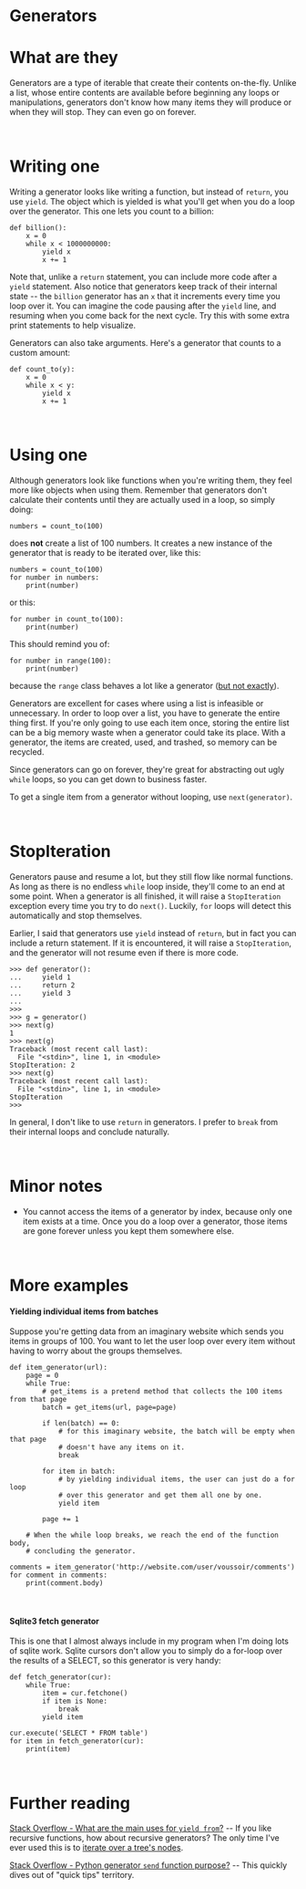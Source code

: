 Generators
==========


# What are they

Generators are a type of iterable that create their contents on-the-fly. Unlike a list, whose entire contents are available before beginning any loops or manipulations, generators don't know how many items they will produce or when they will stop. They can even go on forever.

&nbsp;

# Writing one

Writing a generator looks like writing a function, but instead of `return`, you use `yield`. The object which is yielded is what you'll get when you do a loop over the generator. This one lets you count to a billion:

    def billion():
        x = 0
        while x < 1000000000:
            yield x
            x += 1

Note that, unlike a `return` statement, you can include more code after a `yield` statement. Also notice that generators keep track of their internal state -- the `billion` generator has an `x` that it increments every time you loop over it. You can imagine the code pausing after the `yield` line, and resuming when you come back for the next cycle. Try this with some extra print statements to help visualize.

Generators can also take arguments. Here's a generator that counts to a custom amount:

    def count_to(y):
        x = 0
        while x < y:
            yield x
            x += 1


&nbsp;

# Using one

Although generators look like functions when you're writing them, they feel more like objects when using them. Remember that generators don't calculate their contents until they are actually used in a loop, so simply doing:

    numbers = count_to(100)

does **not** create a list of 100 numbers. It creates a new instance of the generator that is ready to be iterated over, like this:

    numbers = count_to(100)
    for number in numbers:
        print(number)

or this:

    for number in count_to(100):
        print(number)

This should remind you of:

    for number in range(100):
        print(number)

because the `range` class behaves a lot like a generator ([but not exactly](http://stackoverflow.com/a/13092317)).


Generators are excellent for cases where using a list is infeasible or unnecessary. In order to loop over a list, you have to generate the entire thing first. If you're only going to use each item once, storing the entire list can be a big memory waste when a generator could take its place. With a generator, the items are created, used, and trashed, so memory can be recycled.

Since generators can go on forever, they're great for abstracting out ugly `while` loops, so you can get down to business faster.

To get a single item from a generator without looping, use `next(generator)`.

&nbsp;

# StopIteration

Generators pause and resume a lot, but they still flow like normal functions. As long as there is no endless `while` loop inside, they'll come to an end at some point. When a generator is all finished, it will raise a `StopIteration` exception every time you try to do `next()`. Luckily, `for` loops will detect this automatically and stop themselves.

Earlier, I said that generators use `yield` instead of `return`, but in fact you can include a return statement. If it is encountered, it will raise a `StopIteration`, and the generator will not resume even if there is more code.

    >>> def generator():
    ...     yield 1
    ...     return 2
    ...     yield 3
    ...
    >>>
    >>> g = generator()
    >>> next(g)
    1
    >>> next(g)
    Traceback (most recent call last):
      File "<stdin>", line 1, in <module>
    StopIteration: 2
    >>> next(g)
    Traceback (most recent call last):
      File "<stdin>", line 1, in <module>
    StopIteration
    >>>

In general, I don't like to use `return` in generators. I prefer to `break` from their internal loops and conclude naturally.

&nbsp;

# Minor notes

- You cannot access the items of a generator by index, because only one item exists at a time. Once you do a loop over a generator, those items are gone forever unless you kept them somewhere else.

&nbsp;


# More examples

#### Yielding individual items from batches

Suppose you're getting data from an imaginary website which sends you items in groups of 100. You want to let the user loop over every item without having to worry about the groups themselves.

    def item_generator(url):
        page = 0
        while True:
            # get_items is a pretend method that collects the 100 items from that page
            batch = get_items(url, page=page)

            if len(batch) == 0:
                # for this imaginary website, the batch will be empty when that page
                # doesn't have any items on it.
                break

            for item in batch:
                # by yielding individual items, the user can just do a for loop
                # over this generator and get them all one by one.
                yield item

            page += 1

        # When the while loop breaks, we reach the end of the function body,
        # concluding the generator.

    comments = item_generator('http://website.com/user/voussoir/comments')
    for comment in comments:
        print(comment.body)

&nbsp;

#### Sqlite3 fetch generator

This is one that I almost always include in my program when I'm doing lots of sqlite work. Sqlite cursors don't allow you to simply do a for-loop over the results of a SELECT, so this generator is very handy:

    def fetch_generator(cur):
        while True:
            item = cur.fetchone()
            if item is None:
                break
            yield item

    cur.execute('SELECT * FROM table')
    for item in fetch_generator(cur):
        print(item)

&nbsp;

# Further reading

[Stack Overflow - What are the main uses for `yield from`?](http://stackoverflow.com/questions/9708902/in-practice-what-are-the-main-uses-for-the-new-yield-from-syntax-in-python-3) -- If you like recursive functions, how about recursive generators? The only time I've ever used this is to [iterate over a tree's nodes](https://github.com/voussoir/reddit/blob/2069c3bd731cc8f90401ee49a9fc4d0dbf436cfc/Prawtimestamps/timesearch.py#L756-L761).

[Stack Overflow - Python generator `send` function purpose?](http://stackoverflow.com/questions/19302530/python-generator-send-function-purpose) -- This quickly dives out of "quick tips" territory.